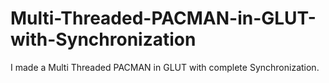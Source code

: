 # Multi-Threaded-PACMAN-in-GLUT-with-Synchronization
I made a Multi Threaded PACMAN in GLUT with complete Synchronization.
